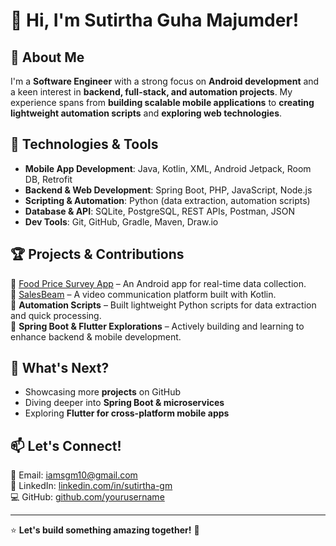 # 👋 Hi, I'm Sutirtha Guha Majumder!  

## 🚀 About Me  
I'm a **Software Engineer** with a strong focus on **Android development** and a keen interest in **backend, full-stack, and automation projects**. My experience spans from **building scalable mobile applications** to **creating lightweight automation scripts** and **exploring web technologies**.  

## 🔧 Technologies & Tools  
- **Mobile App Development**: Java, Kotlin, XML, Android Jetpack, Room DB, Retrofit  
- **Backend & Web Development**: Spring Boot, PHP, JavaScript, Node.js  
- **Scripting & Automation**: Python (data extraction, automation scripts)  
- **Database & API**: SQLite, PostgreSQL, REST APIs, Postman, JSON  
- **Dev Tools**: Git, GitHub, Gradle, Maven, Draw.io  

## 🏆 Projects & Contributions  
🔹 [Food Price Survey App](https://play.google.com/store/apps/details?id=com.trackbee.foodpricesurvey) – An Android app for real-time data collection.  
🔹 [SalesBeam](https://play.google.com/store/apps/details?id=io.salesbeam.app) – A video communication platform built with Kotlin.  
🔹 **Automation Scripts** – Built lightweight Python scripts for data extraction and quick processing.  
🔹 **Spring Boot & Flutter Explorations** – Actively building and learning to enhance backend & mobile development.  

## 📌 What's Next?  
- Showcasing more **projects** on GitHub  
- Diving deeper into **Spring Boot & microservices**  
- Exploring **Flutter for cross-platform mobile apps**  

## 📫 Let's Connect!  
📩 Email: [iamsgm10@gmail.com](mailto:iamsgm10@gmail.com)  
🔗 LinkedIn: [linkedin.com/in/sutirtha-gm](#)  
💻 GitHub: [github.com/yourusername](#)  

---
⭐ **Let's build something amazing together!** 🚀

